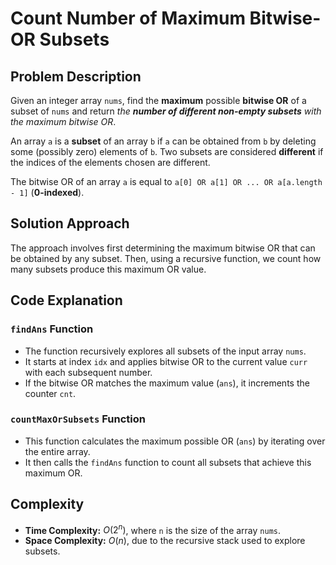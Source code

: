 # Count Number of Maximum Bitwise-OR Subsets

## Problem Description

Given an integer array `nums`, find the **maximum** possible **bitwise OR** of a subset of `nums` and return *the **number of different non-empty subsets** with the maximum bitwise OR*.

An array `a` is a **subset** of an array `b` if `a` can be obtained from `b` by deleting some (possibly zero) elements of `b`. Two subsets are considered **different** if the indices of the elements chosen are different.

The bitwise OR of an array `a` is equal to `a[0] OR a[1] OR ... OR a[a.length - 1]` (**0-indexed**).

## Solution Approach

The approach involves first determining the maximum bitwise OR that can be obtained by any subset. Then, using a recursive function, we count how many subsets produce this maximum OR value.

## Code Explanation

### `findAns` Function

- The function recursively explores all subsets of the input array `nums`.
- It starts at index `idx` and applies bitwise OR to the current value `curr` with each subsequent number.
- If the bitwise OR matches the maximum value (`ans`), it increments the counter `cnt`.

### `countMaxOrSubsets` Function

- This function calculates the maximum possible OR (`ans`) by iterating over the entire array.
- It then calls the `findAns` function to count all subsets that achieve this maximum OR.
  
## Complexity

- **Time Complexity:** $O(2^n)$, where `n` is the size of the array `nums`.
- **Space Complexity:** $O(n)$, due to the recursive stack used to explore subsets.

